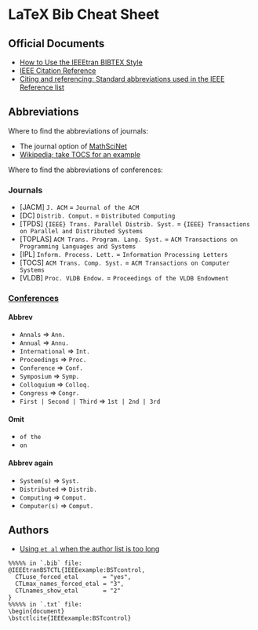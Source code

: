 # LaTeX Bib Cheat Sheet

## Official Documents

- [How to Use the IEEEtran BIBTEX Style](ftp://ftp.dante.de/tex-archive/biblio/bibtex/contrib/IEEEtran/IEEEtran_bst_HOWTO.pdf)
- [IEEE Citation Reference](http://www.ieee.org/documents/ieeecitationref.pdf)
- [Citing and referencing: Standard abbreviations used in the IEEE Reference list](http://guides.lib.monash.edu/c.php?g=219786&p=1454302)

## Abbreviations

Where to find the abbreviations of journals:
- The journal option of [MathSciNet](http://www.ams.org/mathscinet/index.html)
- [Wikipedia; take TOCS for an example](https://en.wikipedia.org/wiki/ACM_Transactions_on_Computer_Systems)

Where to find the abbreviations of conferences:

### Journals

- [JACM] `J. ACM`  =  `Journal of the ACM `
- [DC] `Distrib. Comput.`  =  `Distributed Computing`
- [TPDS] `{IEEE} Trans. Parallel Distrib. Syst.`  =  `{IEEE} Transactions on Parallel and Distributed Systems`
- [TOPLAS] `ACM Trans. Program. Lang. Syst.`  =  `ACM Transactions on Programming Languages and Systems`
- [IPL] `Inform. Process. Lett.`  =  `Information Processing Letters`
- [TOCS] `ACM Trans. Comp. Syst.`  =  `ACM Transactions on Computer Systems`
- [VLDB] `Proc. VLDB Endow.`  =  `Proceedings of the VLDB Endowment`

### [Conferences](http://www.ieee.org/documents/ieeecitationref.pdf)

#### Abbrev
- `Annals`  =>  `Ann.`
- `Annual`  => `Annu.`
- `International`  =>  `Int.`
- `Proceedings` => `Proc.`
- `Conference`  =>  `Conf.`
- `Symposium` => `Symp.`
- `Colloquium`  =>  `Colloq.`
- `Congress`  =>  `Congr.`
- `First | Second | Third`  =>  `1st | 2nd | 3rd`

#### Omit
- `of the`
- `on`

#### Abbrev again
- `System(s)`  =>  `Syst.`
- `Distributed` => `Distrib.`
- `Computing` => `Comput.`
- `Computer(s)` => `Comput.`

## Authors
- [Using `et al` when the author list is too long](http://tex.stackexchange.com/a/164513/23098)
```
%%%%% in `.bib` file:
@IEEEtranBSTCTL{IEEEexample:BSTcontrol,
  CTLuse_forced_etal       = "yes",
  CTLmax_names_forced_etal = "3",
  CTLnames_show_etal       = "2" 
}
%%%%% in `.txt` file:
\begin{document}
\bstctlcite{IEEEexample:BSTcontrol}
```
